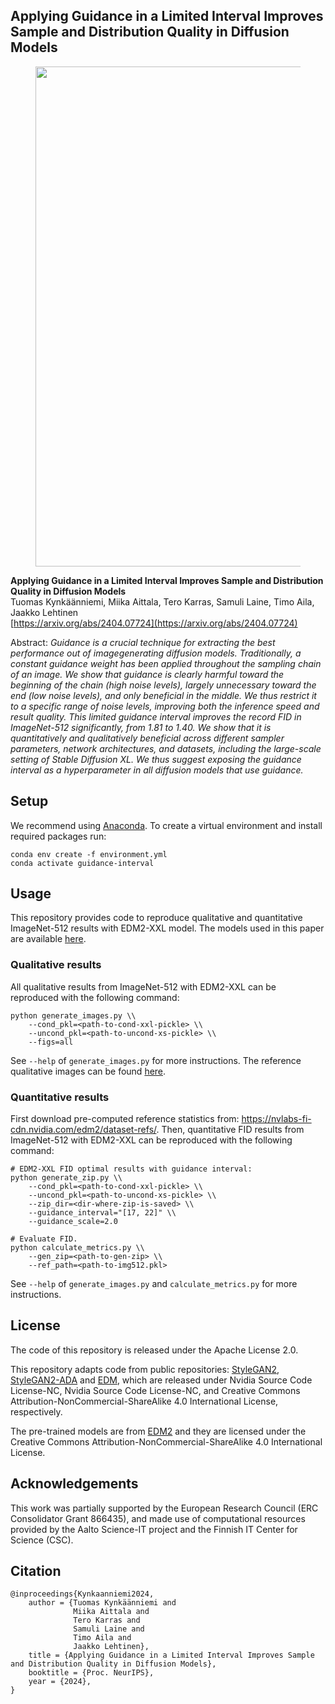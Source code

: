 ## Applying Guidance in a Limited Interval Improves Sample and Distribution Quality in Diffusion Models</sub>

<figure>
    <p align="center">
        <img width="800" src="teaser.png">
        <br>
    </p>
</figure>

**Applying Guidance in a Limited Interval Improves
Sample and Distribution Quality in Diffusion Models**<br>
Tuomas Kynkäänniemi, Miika Aittala, Tero Karras, Samuli Laine, Timo Aila, Jaakko Lehtinen<br>
[https://arxiv.org/abs/2404.07724](https://arxiv.org/abs/2404.07724)<br>

Abstract: _Guidance is a crucial technique for extracting the best performance out of imagegenerating diffusion models. Traditionally, a constant guidance weight has been applied throughout the sampling chain of an image. We show that guidance is clearly harmful toward the beginning of the chain (high noise levels), largely unnecessary toward the end (low noise levels), and only beneficial in the middle. We thus restrict it to a specific range of noise levels, improving both the inference speed and result quality. This limited guidance interval improves the record FID in ImageNet-512 significantly, from 1.81 to 1.40. We show that it is quantitatively and qualitatively beneficial across different sampler parameters, network architectures, and datasets, including the large-scale setting of Stable Diffusion XL. We thus suggest exposing the guidance interval as a hyperparameter in all diffusion models that use guidance._

## Setup

We recommend using [Anaconda](https://www.anaconda.com/). To create a virtual environment and install required packages run:

```
conda env create -f environment.yml
conda activate guidance-interval
```

## Usage

This repository provides code to reproduce qualitative and quantitative ImageNet-512 results with EDM2-XXL model. The models used in this paper are available [here](https://drive.google.com/drive/folders/1nrxg-0LkAePD9HOWotS6q6E9MxpJelNv?usp=sharing).

### Qualitative results

All qualitative results from ImageNet-512 with EDM2-XXL can be reproduced with the following command:

```
python generate_images.py \\
    --cond_pkl=<path-to-cond-xxl-pickle> \\
    --uncond_pkl=<path-to-uncond-xs-pickle> \\
    --figs=all
```

See `--help` of `generate_images.py` for more instructions. The reference qualitative images can be found [here](https://drive.google.com/drive/folders/1nrxg-0LkAePD9HOWotS6q6E9MxpJelNv?usp=sharing).

### Quantitative results

First download pre-computed reference statistics from: https://nvlabs-fi-cdn.nvidia.com/edm2/dataset-refs/. Then, quantitative FID results from ImageNet-512 with EDM2-XXL can be reproduced with the following command:

```
# EDM2-XXL FID optimal results with guidance interval:
python generate_zip.py \\
    --cond_pkl=<path-to-cond-xxl-pickle> \\
    --uncond_pkl=<path-to-uncond-xs-pickle> \\
    --zip_dir=<dir-where-zip-is-saved> \\
    --guidance_interval="[17, 22]" \\
    --guidance_scale=2.0

# Evaluate FID.
python calculate_metrics.py \\
    --gen_zip=<path-to-gen-zip> \\
    --ref_path=<path-to-img512.pkl>
```

See `--help` of `generate_images.py` and `calculate_metrics.py` for more instructions.

## License

The code of this repository is released under the Apache License 2.0.

This repository adapts code from public repositories: [StyleGAN2](https://github.com/NVlabs/stylegan2), [StyleGAN2-ADA](https://github.com/NVlabs/stylegan2-ada-pytorch) and [EDM](https://github.com/NVlabs/edm), which are released under Nvidia Source Code License-NC, Nvidia Source Code License-NC, and Creative Commons Attribution-NonCommercial-ShareAlike 4.0 International License, respectively.

The pre-trained models are from [EDM2](https://github.com/NVlabs/edm2) and they are licensed under the Creative Commons Attribution-NonCommercial-ShareAlike 4.0 International License.

## Acknowledgements

This work was partially supported by the European Research Council (ERC Consolidator Grant 866435), and made use of computational resources provided by the Aalto Science-IT project and the Finnish IT Center for Science (CSC).

## Citation

```
@inproceedings{Kynkaanniemi2024,
    author = {Tuomas Kynkäänniemi and
              Miika Aittala and
              Tero Karras and
              Samuli Laine and
              Timo Aila and
              Jaakko Lehtinen},
    title = {Applying Guidance in a Limited Interval Improves Sample and Distribution Quality in Diffusion Models},
    booktitle = {Proc. NeurIPS},
    year = {2024},
}
```
